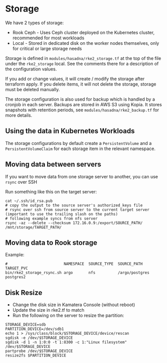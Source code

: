 # Storage

We have 2 types of storage:

* Rook Ceph - Uses Ceph cluster deployed on the Kubernetes cluster, recommended for most workloads
* Local - Stored in dedicated disk on the worker nodes themselves, only for critical or large storage needs

Storage is defined in `modules/hasadna/rke2_storage.tf` at the top of the file under the `rke2_storage` local.
See the comments there for a description of the configuration values.

If you add or change values, it will create / modify the storage after terraform apply.
If you delete items, it will not delete the storage, storage must be deleted manually.

The storage configuration is also used for backup which is handled by a cronjob in each server.
Backups are stored in AWS S3 using Kopia. It stores snapshots with retention periods, see `modules/hasadna/rke2_backup.tf` for more details.

## Using the data in Kubernetes Workloads

The storage configurations by default create a `PersistentVolume` and a `PersistentVolumeClaim` for each storage item in the relevant namespace.

## Moving data between servers

If you want to move data from one storage server to another, you can use `rsync` over SSH

Run something like this on the target server:

```
cat ~/.ssh/id_rsa.pub
# copy the output to the source server's authorized_keys file
# rsync over ssh from source server to the current target server (important to use the trailing slash on the paths)
# following example syncs from nfs server
rsync -az --delete --checksum 172.16.0.9:/export/SOURCE_PATH/ /mnt/storage/TARGET_PATH/
```

## Moving data to Rook storage

Example:

```
#                         NAMESPACE  SOURCE_TYPE  SOURCE_PATH      TARGET_PVC
bin/rke2_storage_rsync.sh argo       nfs          /argo/postgres   postgres2
```

## Disk Resize

* Change the disk size in Kamatera Console (without reboot)
* Update the size in rke2.tf to match
* Run the following on the server to resize the partition:

```
STORAGE_DEVICE=sdb
PARTITION_DEVICE=/dev/sdb1
echo 1 > /sys/class/block/$STORAGE_DEVICE/device/rescan
sgdisk -e /dev/$STORAGE_DEVICE
sgdisk -d 1 -n 1:0:0 -t 1:8300 -c 1:"Linux filesystem" /dev/$STORAGE_DEVICE
partprobe /dev/$STORAGE_DEVICE
resize2fs $PARTITION_DEVICE
```
